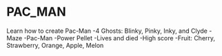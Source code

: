 # PAC_MAN
Learn how to create Pac-Man
-4 Ghosts: Blinky, Pinky, Inky, and Clyde
-Maze
-Pac-Man
-Power Pellet 
-Lives and died
-High score
-Fruit: Cherry, Strawberry, Orange, Apple, Melon
